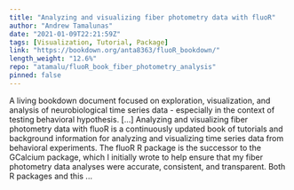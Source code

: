 ```yaml
---
title: "Analyzing and visualizing fiber photometry data with fluoR"
author: "Andrew Tamalunas"
date: "2021-01-09T22:21:59Z"
tags: [Visualization, Tutorial, Package]
link: "https://bookdown.org/anta8363/fluoR_bookdown/"
length_weight: "12.6%"
repo: "atamalu/fluoR_book_fiber_photometry_analysis"
pinned: false
---
```


A living bookdown document focused on exploration, visualization, and analysis of neurobiological time series data - especially in the context of testing behavioral hypothesis. [...] Analyzing and visualizing fiber photometry data with fluoR is a continuously updated book of tutorials and background information for analyzing and visualizing time series data from behavioral experiments. The fluoR R package is the successor to the GCalcium package, which I initially wrote to help ensure that my fiber photometry data analyses were accurate, consistent, and transparent. Both R packages and this ...
